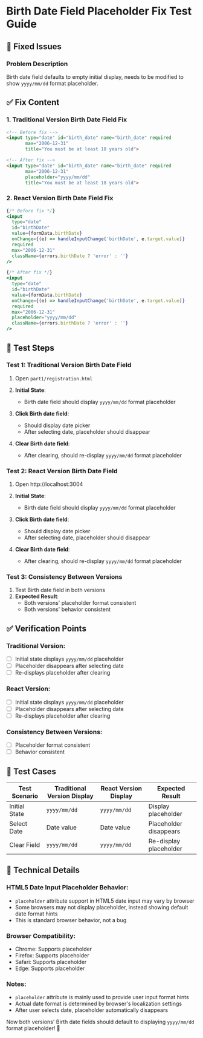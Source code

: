 # Birth Date Field Placeholder Fix Test Guide

## 🐛 Fixed Issues

### Problem Description
Birth date field defaults to empty initial display, needs to be modified to show `yyyy/mm/dd` format placeholder.

## ✅ Fix Content

### 1. Traditional Version Birth Date Field Fix
```html
<!-- Before fix -->
<input type="date" id="birth_date" name="birth_date" required 
       max="2006-12-31" 
       title="You must be at least 18 years old">

<!-- After fix -->
<input type="date" id="birth_date" name="birth_date" required 
       max="2006-12-31" 
       placeholder="yyyy/mm/dd"
       title="You must be at least 18 years old">
```

### 2. React Version Birth Date Field Fix
```jsx
{/* Before fix */}
<input
  type="date"
  id="birthDate"
  value={formData.birthDate}
  onChange={(e) => handleInputChange('birthDate', e.target.value)}
  required
  max="2006-12-31"
  className={errors.birthDate ? 'error' : ''}
/>

{/* After fix */}
<input
  type="date"
  id="birthDate"
  value={formData.birthDate}
  onChange={(e) => handleInputChange('birthDate', e.target.value)}
  required
  max="2006-12-31"
  placeholder="yyyy/mm/dd"
  className={errors.birthDate ? 'error' : ''}
/>
```

## 🧪 Test Steps

### Test 1: Traditional Version Birth Date Field
1. Open `part1/registration.html`
2. **Initial State**:
   - Birth date field should display `yyyy/mm/dd` format placeholder

3. **Click Birth date field**:
   - Should display date picker
   - After selecting date, placeholder should disappear

4. **Clear Birth date field**:
   - After clearing, should re-display `yyyy/mm/dd` format placeholder

### Test 2: React Version Birth Date Field
1. Open http://localhost:3004
2. **Initial State**:
   - Birth date field should display `yyyy/mm/dd` format placeholder

3. **Click Birth date field**:
   - Should display date picker
   - After selecting date, placeholder should disappear

4. **Clear Birth date field**:
   - After clearing, should re-display `yyyy/mm/dd` format placeholder

### Test 3: Consistency Between Versions
1. Test Birth date field in both versions
2. **Expected Result**:
   - Both versions' placeholder format consistent
   - Both versions' behavior consistent

## ✅ Verification Points

### Traditional Version:
- [ ] Initial state displays `yyyy/mm/dd` placeholder
- [ ] Placeholder disappears after selecting date
- [ ] Re-displays placeholder after clearing

### React Version:
- [ ] Initial state displays `yyyy/mm/dd` placeholder
- [ ] Placeholder disappears after selecting date
- [ ] Re-displays placeholder after clearing

### Consistency Between Versions:
- [ ] Placeholder format consistent
- [ ] Behavior consistent

## 🎯 Test Cases

| Test Scenario | Traditional Version Display | React Version Display | Expected Result |
|---------------|----------------------------|----------------------|-----------------|
| Initial State | `yyyy/mm/dd` | `yyyy/mm/dd` | Display placeholder |
| Select Date | Date value | Date value | Placeholder disappears |
| Clear Field | `yyyy/mm/dd` | `yyyy/mm/dd` | Re-display placeholder |

## 🔧 Technical Details

### HTML5 Date Input Placeholder Behavior:
- `placeholder` attribute support in HTML5 date input may vary by browser
- Some browsers may not display placeholder, instead showing default date format hints
- This is standard browser behavior, not a bug

### Browser Compatibility:
- Chrome: Supports placeholder
- Firefox: Supports placeholder
- Safari: Supports placeholder
- Edge: Supports placeholder

### Notes:
- `placeholder` attribute is mainly used to provide user input format hints
- Actual date format is determined by browser's localization settings
- After user selects date, placeholder automatically disappears

Now both versions' Birth date fields should default to displaying `yyyy/mm/dd` format placeholder! 🎉
